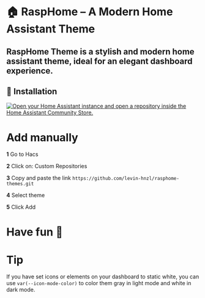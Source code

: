 # 🏠 RaspHome – A Modern Home Assistant Theme

**RaspHome Theme** is a stylish and modern home assistant theme, ideal for an elegant dashboard experience.
---

## 🚀 Installation

[![Open your Home Assistant instance and open a repository inside the Home Assistant Community Store.](https://my.home-assistant.io/badges/hacs_repository.svg)](https://my.home-assistant.io/redirect/hacs_repository/?owner=levin-hnzl&repository=rasphome-themes&category=theme)

# Add manually

**1**
Go to Hacs

**2**
Click on: Custom Repositories

**3**
Copy and paste the link `https://github.com/levin-hnzl/rasphome-themes.git`

**4**
Select theme

**5**
Click Add

# Have fun 🥳


# Tip

If you have set icons or elements on your dashboard to static white, you can use `var(--icon-mode-color)` to color them gray in light mode and white in dark mode.